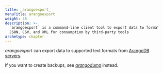 ```yaml
---
title: _arangoexport_
menuTitle: arangoexport
weight: 35
description: >-
  `arangoexport` is a command-line client tool to export data to formats like
  JSON, CSV, and XML for consumption by third-party tools
archetype: chapter
---
```

_arangoexport_ can export data to supported text formats from
[ArangoDB servers](../../arangodb-server/_index.md).

If you want to create backups, see [_arangodump_](../arangodump/_index.md)
instead.
